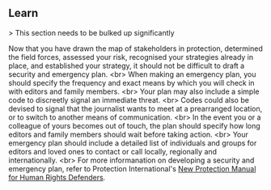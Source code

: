 
## Learn

&gt; This section needs to be bulked up significantly

Now that you have drawn the map of stakeholders in protection, determined the field forces, assessed your risk, recognised your strategies already in place, and established your strategy, it should not be difficult to draft a security and emergency plan.
&lt;br&gt;
When making an emergency plan, you should specify the frequency and exact means by which you will check in with editors and family members.
&lt;br&gt;
Your plan may also include a simple code to discreetly signal an immediate threat.
&lt;br&gt;
Codes could also be devised to signal that the journalist wants to meet at a prearranged location, or to switch to another means of communication.
&lt;br&gt;
In the event you or a colleague of yours becomes out of touch, the plan should specify how long editors and family members should wait before taking action.
&lt;br&gt;
Your emergency plan should include a detailed list of individuals and groups for editors and loved ones to contact or call locally, regionally and internationally.
&lt;br&gt;
For more informanation on developing a security and emergency plan, refer to Protection International&#39;s [New Protection Manual for Human Rights Defenders](http://protectioninternational.org/wp-content/uploads/2012/04/1-7_Manual_English_3rdEd.pdf).
